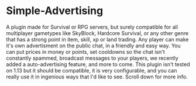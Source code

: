# Simple-Advertising
A plugin made for Survival or RPG servers, but surely compatible for all multiplayer gametypes like SkyBlock, Hardcore Survival, or any other genre that has a strong point in item, skill, xp or land trading. Any player can make it's own advertisment on the public chat, in a friendly and easy way. You can put prices in money or points, set cooldowns so the chat isn't constantly spammed, broadcast messages to your players, we recently added a auto-advertising feature, and more to come. This plugin isn't tested on 1.13 but it should be compatible, it is very configurable, and you can really use it in ingenious ways that I'd like to see. Scroll down for more info.

